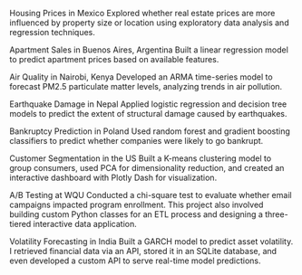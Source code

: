 Housing Prices in Mexico
Explored whether real estate prices are more influenced by property size or location using exploratory data analysis and regression techniques.

Apartment Sales in Buenos Aires, Argentina
Built a linear regression model to predict apartment prices based on available features.

Air Quality in Nairobi, Kenya
Developed an ARMA time-series model to forecast PM2.5 particulate matter levels, analyzing trends in air pollution.

Earthquake Damage in Nepal
Applied logistic regression and decision tree models to predict the extent of structural damage caused by earthquakes.

Bankruptcy Prediction in Poland
Used random forest and gradient boosting classifiers to predict whether companies were likely to go bankrupt.

Customer Segmentation in the US
Built a K-means clustering model to group consumers, used PCA for dimensionality reduction, and created an interactive dashboard with Plotly Dash for visualization.

A/B Testing at WQU
Conducted a chi-square test to evaluate whether email campaigns impacted program enrollment. This project also involved building custom Python classes for an ETL process and designing a three-tiered interactive data application.

Volatility Forecasting in India
Built a GARCH model to predict asset volatility. I retrieved financial data via an API, stored it in an SQLite database, and even developed a custom API to serve real-time model predictions.
